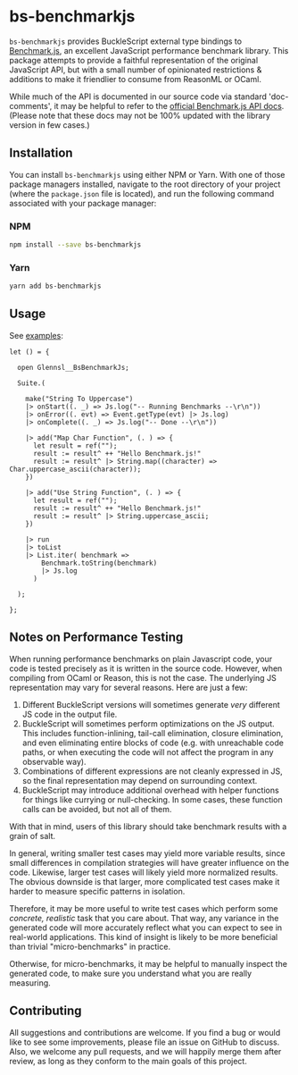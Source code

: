 
# bs-benchmarkjs

`bs-benchmarkjs` provides BuckleScript external type bindings to [Benchmark.js](https://benchmarkjs.com/), an excellent JavaScript performance benchmark library. This package attempts to provide a faithful representation of the original JavaScript API, but with a small number of opinionated restrictions & additions to make it friendlier to consume from ReasonML or OCaml.

While much of the API is documented in our source code via standard 'doc-comments', it may be helpful to refer to the [official Benchmark.js API docs](https://benchmarkjs.com/docs). (Please note that these docs may not be 100% updated with the library version in few cases.)

## Installation

You can install `bs-benchmarkjs` using either NPM or Yarn. With one of those package managers installed, navigate to the root directory of your project (where the `package.json` file is located), and run the following command associated with your package manager:

### NPM

```bash
npm install --save bs-benchmarkjs
```

### Yarn

```bash
yarn add bs-benchmarkjs
```

## Usage

See [examples](https://github.com/glennsl/bs-benchmarkjs/tree/master/examples):

```reason
let () = {

  open Glennsl__BsBenchmarkJs;

  Suite.(

    make("String To Uppercase")
    |> onStart((. _) => Js.log("-- Running Benchmarks --\r\n"))
    |> onError((. evt) => Event.getType(evt) |> Js.log)
    |> onComplete((. _) => Js.log("-- Done --\r\n"))

    |> add("Map Char Function", (. ) => {
      let result = ref("");
      result := result^ ++ "Hello Benchmark.js!"
      result := result^ |> String.map((character) => Char.uppercase_ascii(character));
    })

    |> add("Use String Function", (. ) => {
      let result = ref("");
      result := result^ ++ "Hello Benchmark.js!"
      result := result^ |> String.uppercase_ascii;
    })

    |> run
    |> toList
    |> List.iter( benchmark =>
        Benchmark.toString(benchmark)
        |> Js.log
      )

  );

};
```

## Notes on Performance Testing

When running performance benchmarks on plain Javascript code, your code is tested precisely as it is written in the source code. However, when compiling from OCaml or Reason, this is not the case. The underlying JS representation may vary for several reasons. Here are just a few:

  1. Different BuckleScript versions will sometimes generate *very* different JS code in the output file.
  2. BuckleScript will sometimes perform optimizations on the JS output. This includes function-inlining, tail-call elimination, closure elimination, and even eliminating entire blocks of code (e.g. with unreachable code paths, or when executing the code will not affect the program in any observable way).
  3. Combinations of different expressions are not cleanly expressed in JS, so the final representation may depend on surrounding context.
  4. BuckleScript may introduce additional overhead with helper functions for things like currying or null-checking. In some cases, these function calls can be avoided, but not all of them.

With that in mind, users of this library should take benchmark results with a grain of salt.

In general, writing smaller test cases may yield more variable results, since small differences in compilation strategies will have greater influence on the code. Likewise, larger test cases will likely yield more normalized results. The obvious downside is that larger, more complicated test cases make it harder to measure specific patterns in isolation.

Therefore, it may be more useful to write test cases which perform some *concrete, realistic* task that you care about. That way, any variance in the generated code will more accurately reflect what you can expect to see in real-world applications. This kind of insight is likely to be more beneficial than trivial "micro-benchmarks" in practice.

Otherwise, for micro-benchmarks, it may be helpful to manually inspect the generated code, to make sure you understand what you are really measuring.

## Contributing

All suggestions and contributions are welcome. If you find a bug or would like to see some improvements, please file an issue on GitHub to discuss. Also, we welcome any pull requests, and we will happily merge them after review, as long as they conform to the main goals of this project.
